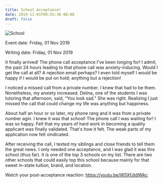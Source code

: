 ```yaml
---
title: School Acceptance!
date: 2019-11-01T00:55:36-08:00
draft: false
---
```


![School](/img/school.jpg)

<!--more-->

Event date: Friday, 01 Nov 2019

Writing date: Friday, 01 Nov 2019


It finally arrived! The phone call acceptance I've been longing for! I admit, the past 24 hours leading to that phone call was anxiety-inducing. Would I get the call at all? A rejection email perhaps? I  even told myself I would be happy if I would be put on hold; anything but a rejection!

I noticed a missed call from a private number. I knew that had to be them. Nonetheless, my anxiety increased. Delina, one of the students I was tutoring that afternoon, said, "You look sad." She was right. Realizing I just missed the call that could change my life was anything but happiness.

About half an hour or so later, my phone rang and it was from a private number agin. I knew it was that school! The phone call I was waiting for! I was so happy. Felt that my years of hard work in becoming a quality applicant was finally validated. That's how it felt. The weak parts of my application now felt vindicated. 

After receiving the call,  I texted  my siblings and close friends to tell them the great news. I only needed one acceptance, and I was glad it was this school (thus far). It is one of the top 3 schools on my list. There are  two other schools that could easily top this school because mainly for that sweet in-state tuition, brand, and location. 

Watch your post-acceptance reaction: https://youtu.be/W5XfJtdlWkc